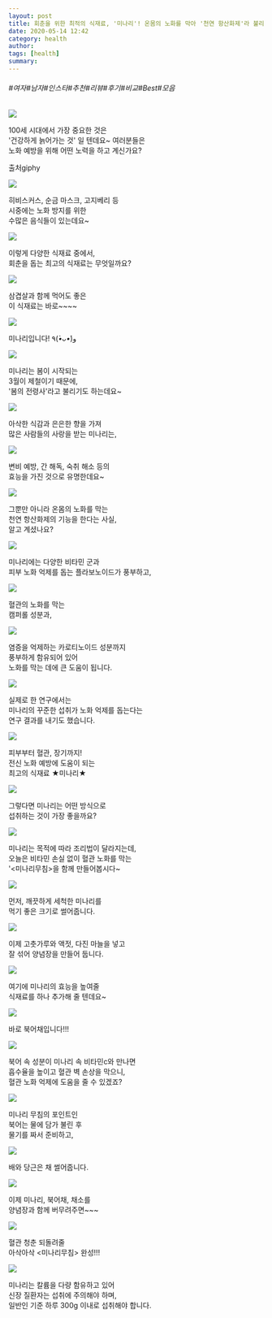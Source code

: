 ```yaml
---
layout: post
title: 회춘을 위한 최적의 식재료, '미나리'! 온몸의 노화를 막아 '천연 항산화제'라 불리는 식재료는?
date: 2020-05-14 12:42
category: health
author: 
tags: [health]
summary: 
---
```


###### #여자#남자#인스타#추천#리뷰#후기#비교#Best#모음

  
![](https://t1.daumcdn.net/liveboard/mboon/527f5c836f804de19a367c36dd98d77d.gif)

100세 시대에서 가장 중요한 것은  
'건강하게 늙어가는 것' 일 텐데요~ 여러분들은  
노화 예방을 위해 어떤 노력을 하고 계신가요?  

출처giphy

![](https://img1.daumcdn.net/thumb/R720x0/?fname=https%3A%2F%2Ft1.daumcdn.net%2Fliveboard%2Fmboon%2F8af3c53bc87e4195b46e3cfcd4b12532.png)

히비스커스, 순금 마스크, 고지베리 등  
시중에는 노화 방지를 위한  
수많은 음식들이 있는데요~  

![](https://img1.daumcdn.net/thumb/R720x0/?fname=https%3A%2F%2Ft1.daumcdn.net%2Fliveboard%2Fmboon%2F8e370fdc4e2d4d9aa59605cddf0ec92d.png)

이렇게 다양한 식재료 중에서,  
회춘을 돕는 최고의 식재료는 무엇일까요?  

![](https://img1.daumcdn.net/thumb/R720x0/?fname=https%3A%2F%2Ft1.daumcdn.net%2Fliveboard%2Fmboon%2F7d12065118674602b8a18e3a471226ac.png)

삼겹살과 함께 먹어도 좋은  
이 식재료는 바로~~~~  

![](https://img1.daumcdn.net/thumb/R720x0/?fname=https%3A%2F%2Ft1.daumcdn.net%2Fliveboard%2Fmboon%2F1c8739a077e84f6091371ddc9dc4dbfe.png)

미나리입니다! ٩(*•̀ᴗ•́*)و  

![](https://img1.daumcdn.net/thumb/R720x0/?fname=https%3A%2F%2Ft1.daumcdn.net%2Fliveboard%2Fmboon%2Fb9405c21f5164a70b359793adddef8db.png)

미나리는 봄이 시작되는  
3월이 제철이기 때문에,  
'봄의 전령사'라고 불리기도 하는데요~  

![](https://img1.daumcdn.net/thumb/R720x0/?fname=https%3A%2F%2Ft1.daumcdn.net%2Fliveboard%2Fmboon%2F5bee835eb1c542baaf8f8531d483b16a.png)

아삭한 식감과 은은한 향을 가져  
많은 사람들의 사랑을 받는 미나리는,  

![](https://img1.daumcdn.net/thumb/R720x0/?fname=https%3A%2F%2Ft1.daumcdn.net%2Fliveboard%2Fmboon%2F331e1c5802734439b9f855d982523471.png)

변비 예방, 간 해독, 숙취 해소 등의  
효능을 가진 것으로 유명한데요~  

![](https://img1.daumcdn.net/thumb/R720x0/?fname=https%3A%2F%2Ft1.daumcdn.net%2Fliveboard%2Fmboon%2F2a04ece493a24975a90e1ae677f8b308.png)

그뿐만 아니라 온몸의 노화를 막는  
천연 항산화제의 기능을 한다는 사실,  
알고 계셨나요?  

![](https://img1.daumcdn.net/thumb/R720x0/?fname=https%3A%2F%2Ft1.daumcdn.net%2Fliveboard%2Fmboon%2F18254e0a77f746e4b4d01cafc7476e10.png)

미나리에는 다양한 비타민 군과  
피부 노화 억제를 돕는 플라보노이드가 풍부하고,  

![](https://img1.daumcdn.net/thumb/R720x0/?fname=https%3A%2F%2Ft1.daumcdn.net%2Fliveboard%2Fmboon%2Fd052ba655c2d4ec48887e4d2fc546a14.png)

혈관의 노화를 막는  
캠퍼롤 성분과,  

![](https://img1.daumcdn.net/thumb/R720x0/?fname=https%3A%2F%2Ft1.daumcdn.net%2Fliveboard%2Fmboon%2Fa7502cebed694f469d3460fb7a7c798f.png)

염증을 억제하는 카로티노이드 성분까지  
풍부하게 함유되어 있어  
노화를 막는 데에 큰 도움이 됩니다.  

![](https://img1.daumcdn.net/thumb/R720x0/?fname=https%3A%2F%2Ft1.daumcdn.net%2Fliveboard%2Fmboon%2Ffa38e862c671472fa94a0ed0ac04dd8a.png)

실제로 한 연구에서는  
미나리의 꾸준한 섭취가 노화 억제를 돕는다는  
연구 결과를 내기도 했습니다.  

![](https://img1.daumcdn.net/thumb/R720x0/?fname=https%3A%2F%2Ft1.daumcdn.net%2Fliveboard%2Fmboon%2F711ed350b28f41838f2ea5795383fda6.png)

피부부터 혈관, 장기까지!  
전신 노화 예방에 도움이 되는  
최고의 식재료 ★미나리★  

![](https://img1.daumcdn.net/thumb/R720x0/?fname=https%3A%2F%2Ft1.daumcdn.net%2Fliveboard%2Fmboon%2Fe8602454e23c42d8bfbcab08cc62c3f6.png)

그렇다면 미나리는 어떤 방식으로  
섭취하는 것이 가장 좋을까요?  

![](https://img1.daumcdn.net/thumb/R720x0/?fname=https%3A%2F%2Ft1.daumcdn.net%2Fliveboard%2Fmboon%2F45d3069c66a44b3fa7bff7ad4b1adfad.png)

미나리는 목적에 따라 조리법이 달라지는데,  
오늘은 비타민 손실 없이 혈관 노화를 막는  
'<미나리무침>을 함께 만들어봅시다~  

![](https://t1.daumcdn.net/liveboard/mboon/548ddc50c6d64bd59483d9753dd1a24e.gif)

먼저, 깨끗하게 세척한 미나리를  
먹기 좋은 크기로 썰어줍니다.  

![](https://img1.daumcdn.net/thumb/R720x0/?fname=https%3A%2F%2Ft1.daumcdn.net%2Fliveboard%2Fmboon%2F5c8632969cab4692a1b0d276efd44e3a.png)

이제 고춧가루와 액젓, 다진 마늘을 넣고  
잘 섞어 양념장을 만들어 둡니다.  

![](https://img1.daumcdn.net/thumb/R720x0/?fname=https%3A%2F%2Ft1.daumcdn.net%2Fliveboard%2Fmboon%2Ff75c187cfbd24c159adb3b75f358a0ce.png)

여기에 미나리의 효능을 높여줄  
식재료를 하나 추가해 줄 텐데요~  

![](https://img1.daumcdn.net/thumb/R720x0/?fname=https%3A%2F%2Ft1.daumcdn.net%2Fliveboard%2Fmboon%2F43948b4068d14b618f5234e034f5b898.png)

바로 북어채입니다!!!  

![](https://img1.daumcdn.net/thumb/R720x0/?fname=https%3A%2F%2Ft1.daumcdn.net%2Fliveboard%2Fmboon%2F72dc7f368e4e40f5b750a369545528e2.png)

북어 속 성분이 미나리 속 비타민c와 만나면  
흡수율을 높이고 혈관 벽 손상을 막으니,  
혈관 노화 억제에 도움을 줄 수 있겠죠?  

![](https://t1.daumcdn.net/liveboard/mboon/39e2f0fe910040dab300c3ceb39bc769.gif)

미나리 무침의 포인트인  
북어는 물에 담가 불린 후  
물기를 짜서 준비하고,  

![](https://t1.daumcdn.net/liveboard/mboon/734cbc0ccbed4d51b66a70c068ebca9c.gif)

배와 당근은 채 썰어줍니다.  

![](https://img1.daumcdn.net/thumb/R720x0/?fname=https%3A%2F%2Ft1.daumcdn.net%2Fliveboard%2Fmboon%2F31d2e396851f482ea4eebab567e03a2c.png)

이제 미나리, 북어채, 채소를  
양념장과 함께 버무려주면~~~  

![](https://img1.daumcdn.net/thumb/R720x0/?fname=https%3A%2F%2Ft1.daumcdn.net%2Fliveboard%2Fmboon%2F4146981120ee4f858b1bb9f8e0fd6dcb.png)

혈관 청춘 되돌려줄  
아삭아삭 <미나리무침> 완성!!!  

![](https://img1.daumcdn.net/thumb/R720x0/?fname=https%3A%2F%2Ft1.daumcdn.net%2Fliveboard%2Fmboon%2F9c0802dd186741b9a17c0f03db0ceb11.png)

미나리는 칼륨을 다량 함유하고 있어  
신장 질환자는 섭취에 주의해야 하며,  
일반인 기준 하루 300g 이내로 섭취해야 합니다.